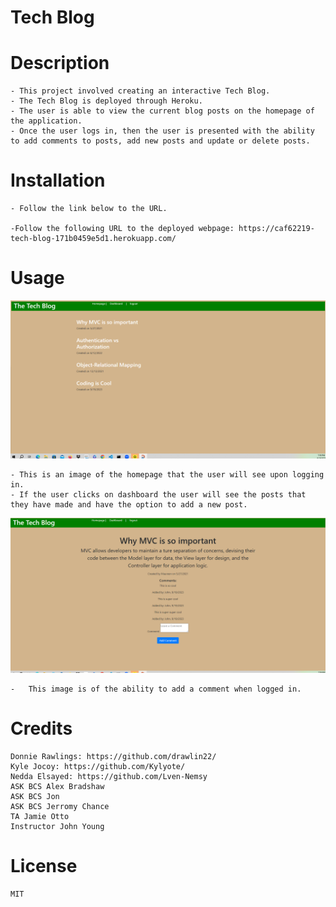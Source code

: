 # Tech Blog

# Description
    - This project involved creating an interactive Tech Blog.
    - The Tech Blog is deployed through Heroku. 
    - The user is able to view the current blog posts on the homepage of the application. 
    - Once the user logs in, then the user is presented with the ability to add comments to posts, add new posts and update or delete posts. 
       
    
# Installation
    - Follow the link below to the URL.

    -Follow the following URL to the deployed webpage: https://caf62219-tech-blog-171b0459e5d1.herokuapp.com/
    
    
        
    
# Usage
    

<img src="./images/homepage_screenshot.png" alt="This is the homepage screenshot" width="600px" />

    - This is an image of the homepage that the user will see upon logging in.
    - If the user clicks on dashboard the user will see the posts that they have made and have the option to add a new post.

<img src="./images/addcomment_screenshot.png" alt="This is an image of the ability to add a comment when logged in" width="600px" />   
    
    -   This image is of the ability to add a comment when logged in.

# Credits
    Donnie Rawlings: https://github.com/drawlin22/
    Kyle Jocoy: https://github.com/Kylyote/
    Nedda Elsayed: https://github.com/Lven-Nemsy
    ASK BCS Alex Bradshaw
    ASK BCS Jon
    ASK BCS Jerromy Chance
    TA Jamie Otto
    Instructor John Young

      
# License
    MIT




